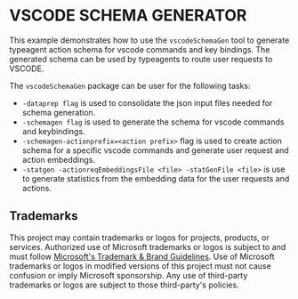 # VSCODE SCHEMA GENERATOR

This example demonstrates how to use the `vscodeSchemaGen` tool to generate typeagent action schema for vscode commands and key bindings. The generated schema can be used by typeagents to route user requests to VSCODE.

The `vscodeSchemaGen` package can be user for the following tasks:

- `-dataprep flag` is used to consolidate the json input files needed for schema generation.
- `-schemagen flag` is used to generate the schema for vscode commands and keybindings.
- `-schemagen-actionprefix=<action prefix>` flag is used to create action schema for a specific vscode commands and generate user request and action embeddings.
- `-statgen -actionreqEmbeddingsFile <file> -statGenFile <file>` is use to generate statistics from the embedding data for the user requests and actions.

## Trademarks

This project may contain trademarks or logos for projects, products, or services. Authorized use of Microsoft
trademarks or logos is subject to and must follow
[Microsoft's Trademark & Brand Guidelines](https://www.microsoft.com/en-us/legal/intellectualproperty/trademarks/usage/general).
Use of Microsoft trademarks or logos in modified versions of this project must not cause confusion or imply Microsoft sponsorship.
Any use of third-party trademarks or logos are subject to those third-party's policies.
